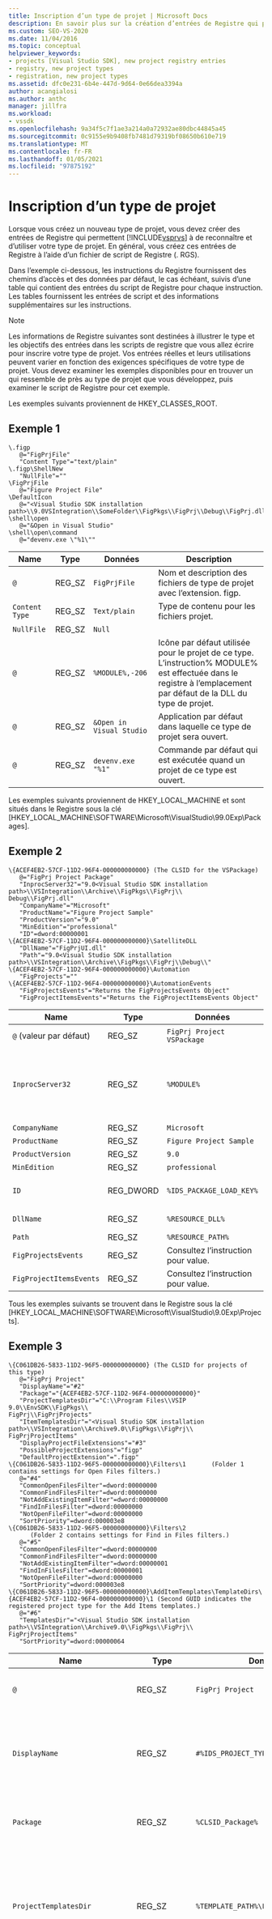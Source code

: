 ```yaml
---
title: Inscription d’un type de projet | Microsoft Docs
description: En savoir plus sur la création d’entrées de Registre qui permettent à Visual Studio de reconnaître et d’utiliser votre nouveau type de projet.
ms.custom: SEO-VS-2020
ms.date: 11/04/2016
ms.topic: conceptual
helpviewer_keywords:
- projects [Visual Studio SDK], new project registry entries
- registry, new project types
- registration, new project types
ms.assetid: dfc0e231-6b4e-447d-9d64-0e66dea3394a
author: acangialosi
ms.author: anthc
manager: jillfra
ms.workload:
- vssdk
ms.openlocfilehash: 9a34f5c7f1ae3a214a0a72932ae80dbc44845a45
ms.sourcegitcommit: 0c9155e9b9408fb7481d79319bf08650b610e719
ms.translationtype: MT
ms.contentlocale: fr-FR
ms.lasthandoff: 01/05/2021
ms.locfileid: "97875192"
---
```

# <a name="registering-a-project-type"></a>Inscription d’un type de projet
Lorsque vous créez un nouveau type de projet, vous devez créer des entrées de Registre qui permettent [!INCLUDE[vsprvs](../../code-quality/includes/vsprvs_md.md)] à de reconnaître et d’utiliser votre type de projet. En général, vous créez ces entrées de Registre à l’aide d’un fichier de script de Registre (. RGS).

 Dans l’exemple ci-dessous, les instructions du Registre fournissent des chemins d’accès et des données par défaut, le cas échéant, suivis d’une table qui contient des entrées du script de Registre pour chaque instruction. Les tables fournissent les entrées de script et des informations supplémentaires sur les instructions.

> [!NOTE]
> Les informations de Registre suivantes sont destinées à illustrer le type et les objectifs des entrées dans les scripts de registre que vous allez écrire pour inscrire votre type de projet. Vos entrées réelles et leurs utilisations peuvent varier en fonction des exigences spécifiques de votre type de projet. Vous devez examiner les exemples disponibles pour en trouver un qui ressemble de près au type de projet que vous développez, puis examiner le script de Registre pour cet exemple.

 Les exemples suivants proviennent de HKEY_CLASSES_ROOT.

## <a name="example-1"></a>Exemple 1

```
\.figp
   @="FigPrjFile"
   "Content Type"="text/plain"
\.figp\ShellNew
   "NullFile"=""
\FigPrjFile
   @="Figure Project File"
\DefaultIcon
   @="<Visual Studio SDK installation path>\\9.0VSIntegration\\SomeFolder\\FigPkgs\\FigPrj\\Debug\\FigPrj.dll,-206"
\shell\open
   @="&Open in Visual Studio"
\shell\open\command
   @="devenv.exe \"%1\""
```

|Name|Type|Données|Description|
|----------|----------|----------|-----------------|
|`@`|REG_SZ|`FigPrjFile`|Nom et description des fichiers de type de projet avec l’extension. figp.|
|`Content Type`|REG_SZ|`Text/plain`|Type de contenu pour les fichiers projet.|
|`NullFile`|REG_SZ|`Null`||
|`@`|REG_SZ|`%MODULE%,-206`|Icône par défaut utilisée pour le projet de ce type. L’instruction% MODULE% est effectuée dans le registre à l’emplacement par défaut de la DLL du type de projet.|
|`@`|REG_SZ|`&Open in Visual Studio`|Application par défaut dans laquelle ce type de projet sera ouvert.|
|`@`|REG_SZ|`devenv.exe "%1"`|Commande par défaut qui est exécutée quand un projet de ce type est ouvert.|

 Les exemples suivants proviennent de HKEY_LOCAL_MACHINE et sont situés dans le Registre sous la clé [HKEY_LOCAL_MACHINE\SOFTWARE\Microsoft\VisualStudio\99.0Exp\Packages].

## <a name="example-2"></a>Exemple 2

```
\{ACEF4EB2-57CF-11D2-96F4-000000000000} (The CLSID for the VSPackage)
   @="FigPrj Project Package"
   "InprocServer32"="9.0<Visual Studio SDK installation path>\\VSIntegration\\Archive\\FigPkgs\\FigPrj\\                      Debug\\FigPrj.dll"
   "CompanyName"="Microsoft"
   "ProductName"="Figure Project Sample"
   "ProductVersion"="9.0"
   "MinEdition"="professional"
   "ID"=dword:00000001
\{ACEF4EB2-57CF-11D2-96F4-000000000000}\SatelliteDLL
   "DllName"="FigPrjUI.dll"
   "Path"="9.0<Visual Studio SDK installation path>\\VSIntegration\\Archive\\FigPkgs\\FigPrj\\Debug\\"
\{ACEF4EB2-57CF-11D2-96F4-000000000000}\Automation
   "FigProjects"=""
\{ACEF4EB2-57CF-11D2-96F4-000000000000}\AutomationEvents
   "FigProjectsEvents"="Returns the FigProjectsEvents Object"
   "FigProjectItemsEvents"="Returns the FigProjectItemsEvents Object"
```

|Name|Type|Données|Description|
|----------|----------|----------|-----------------|
|`@` (valeur par défaut)|REG_SZ|`FigPrj Project VSPackage`|Nom localisable de ce VSPackage inscrit (type de projet).|
|`InprocServer32`|REG_SZ|`%MODULE%`|Chemin d’accès de la DLL du type de projet. L’IDE charge cette DLL et transmet le CLSID du VSPackage à `DllGetClassObject` pour <xref:Microsoft.VisualStudio.OLE.Interop.IClassFactory> créer l' <xref:Microsoft.VisualStudio.Shell.Interop.IVsPackage> objet.|
|`CompanyName`|REG_SZ|`Microsoft`|Nom de la société qui a développé le type de projet.|
|`ProductName`|REG_SZ|`Figure Project Sample`|Nom du type de projet.|
|`ProductVersion`|REG_SZ|`9.0`|Numéro de version de la version du type de projet.|
|`MinEdition`|REG_SZ|`professional`|Édition du VSPackage en cours d’inscription.|
|`ID`|REG_DWORD|`%IDS_PACKAGE_LOAD_KEY%`|Clé de chargement du package pour le VSPackage du projet. La clé est validée lorsqu’un projet est chargé après le démarrage de l’environnement.|
|`DllName`|REG_SZ|`%RESOURCE_DLL%`|Nom de fichier de la DLL satellite qui contient les ressources localisées pour le type de projet.|
|`Path`|REG_SZ|`%RESOURCE_PATH%`|Chemin d’accès de la DLL satellite.|
|`FigProjectsEvents`|REG_SZ|Consultez l’instruction pour value.|Détermine la chaîne de texte retournée pour cet événement Automation.|
|`FigProjectItemsEvents`|REG_SZ|Consultez l’instruction pour value.|Détermine la chaîne de texte retournée pour cet événement Automation.|

 Tous les exemples suivants se trouvent dans le Registre sous la clé [HKEY_LOCAL_MACHINE\SOFTWARE\Microsoft\VisualStudio\9.0Exp\Projects].

## <a name="example-3"></a>Exemple 3

```
\{C061DB26-5833-11D2-96F5-000000000000} (The CLSID for projects of this type)
   @="FigPrj Project"
   "DisplayName"="#2"
   "Package"="{ACEF4EB2-57CF-11D2-96F4-000000000000}"
   "ProjectTemplatesDir"="C:\\Program Files\\VSIP 9.0\\EnvSDK\\FigPkgs\\                           FigPrj\\FigPrjProjects"
   "ItemTemplatesDir"="<Visual Studio SDK installation path>\\VSIntegration\\Archive9.0\\FigPkgs\\FigPrj\\                           FigPrjProjectItems"
   "DisplayProjectFileExtensions"="#3"
   "PossibleProjectExtensions"="figp"
   "DefaultProjectExtension"=".figp"
\{C061DB26-5833-11D2-96F5-000000000000}\Filters\1       (Folder 1 contains settings for Open Files filters.)
   @="#4"
   "CommonOpenFilesFilter"=dword:00000000
   "CommonFindFilesFilter"=dword:00000000
   "NotAddExistingItemFilter"=dword:00000000
   "FindInFilesFilter"=dword:00000000
   "NotOpenFileFilter"=dword:00000000
   "SortPriority"=dword:000003e8
\{C061DB26-5833-11D2-96F5-000000000000}\Filters\2
      (Folder 2 contains settings for Find in Files filters.)
   @="#5"
   "CommonOpenFilesFilter"=dword:00000000
   "CommonFindFilesFilter"=dword:00000000
   "NotAddExistingItemFilter"=dword:00000001
   "FindInFilesFilter"=dword:00000001
   "NotOpenFileFilter"=dword:00000000
   "SortPriority"=dword:000003e8
\{C061DB26-5833-11D2-96F5-000000000000}\AddItemTemplates\TemplateDirs\ {ACEF4EB2-57CF-11D2-96F4-000000000000}\1 (Second GUID indicates the registered project type for the Add Items templates.)
   @="#6"
   "TemplatesDir"="<Visual Studio SDK installation path>\\VSIntegration\\Archive9.0\\FigPkgs\\FigPrj\\                    FigPrjProjectItems"
   "SortPriority"=dword:00000064
```

|Name|Type|Données|Description|
|----------|----------|----------|-----------------|
|`@`|REG_SZ|`FigPrj Project`|Nom par défaut des projets de ce type.|
|`DisplayName`|REG_SZ|`#%IDS_PROJECT_TYPE%`|ID de ressource du nom à récupérer à partir de la DLL satellite inscrite sous packages.|
|`Package`|REG_SZ|`%CLSID_Package%`|ID de classe du VSPackage inscrit sous packages.|
|`ProjectTemplatesDir`|REG_SZ|`%TEMPLATE_PATH%\FigPrjProjects`|Chemin d’accès par défaut des fichiers de modèles de projet. Il s’agit des fichiers affichés par le nouveau modèle de projet.|
|`ItemTemplatesDir`|REG_SZ|`%TEMPLATE_PATH% \FigPrjProjectItems`|Chemin d’accès par défaut des fichiers de modèle d’élément de projet. Il s’agit des fichiers affichés par le modèle ajouter un nouvel élément.|
|`DisplayProjectFileExtensions`|REG_SZ|`#%IDS_DISPLAY_PROJ_FILE_EXT%`|Permet à l’IDE d’implémenter la boîte de dialogue **ouvrir** .|
|`PossibleProjectExtensions`|REG_SZ|`figp`|Utilisé par l’IDE pour déterminer si le projet en cours d’ouverture est géré par ce type de projet (fabrique de projets). Le format de plusieurs entrées est une liste délimitée par des points-virgules. Par exemple, « vdproj ; VDP ».|
|`DefaultProjectExtension`|REG_SZ|`.figp`|Utilisé par l’IDE comme extension de nom de fichier par défaut pour l’opération Enregistrer sous.|
|`Filter Settings`|REG_DWORD|Divers, consultez le tableau instructions et commentaires suivant.|Ces paramètres sont utilisés pour définir les différents filtres d’affichage des fichiers dans les boîtes de dialogue de l’interface utilisateur.|
|`@`|REG_SZ|`#%IDS_ADDITEM_TEMPLATES_ENTRY%`|ID de ressource pour ajouter des modèles d’élément.|
|`TemplatesDir`|REG_SZ|`%TEMPLATE_PATH%\FigPrjProjectItems`|Chemin d’accès des éléments de projet affichés dans la boîte de dialogue pour le modèle **Ajouter un nouvel élément** .|
|`SortPriority`|REG_DWORD|`100 (vcprx64)`|Détermine l’ordre de tri dans le nœud d’arbre des fichiers affichés dans la boîte de dialogue **Ajouter un nouvel élément** .|

 Le tableau suivant présente les options de filtres disponibles dans le segment de code précédent.

|Option de filtre|Description|
|-------------------|-----------------|
|`CommonFindFilesFilter`|Indique que le filtre est l’un des filtres les plus courants de la boîte de dialogue **Rechercher dans les fichiers** . Les filtres courants sont répertoriés dans la liste de filtres avant les filtres qui ne sont pas marqués comme communs.|
|`CommonOpenFilesFilter`|Indique que le filtre est l’un des filtres les plus courants de la boîte de dialogue **ouvrir un fichier** . Les filtres courants sont répertoriés dans la liste de filtres avant les filtres qui ne sont pas marqués comme communs.|
|`FindInFilesFilter`|Indique que le filtre sera l’un des filtres de la boîte de dialogue **Rechercher dans les fichiers** et sera listé après les filtres courants.|
|`NotOpenFileFilter`|Indique que le filtre ne sera pas utilisé dans la boîte de dialogue **ouvrir un fichier** .|
|`NotAddExistingItemFilter`|Indique que le filtre ne sera pas utilisé dans la boîte de dialogue Ajouter un **élément existant** .|

 Par défaut, si un ou plusieurs de ces indicateurs ne sont pas définis pour un filtre, le filtre est utilisé dans la boîte de dialogue **Ajouter un élément existant** et la boîte de dialogue **ouvrir un fichier** , une fois les filtres communs répertoriés. Le filtre n’est pas utilisé dans la boîte de dialogue **Rechercher dans les fichiers** .

 Tous les exemples suivants se trouvent dans le Registre sous la clé [HKEY_LOCAL_MACHINE\SOFTWARE\Microsoft\VisualStudio\9.0Exp\Projects].

## <a name="example-4"></a>Exemple 4

```
{FE3BBBB6-72D5-11d2-9ACE-00C04F79A2A4} (The CLSID for Enterprise Projects)
\{FE3BBBB6-72D5-11d2-9ACE-00C04F79A2A4}\AddItemTemplates\TemplateDirs\ {ACEF4EB2-57CF-11D2-96F4-000000000000}\1 (CLSID for projects of this type)
   @="#7"
   "TemplatesDir"="<Visual Studio SDK installation path>\\VSIntegration\\Archive9.0\\FigPrj\\FigPrjProjects"
   "SortPriority"=dword:00000029
   "NewProjectDialogOnly"=dword:00000000
```

|Name|Type|Données|Description|
|----------|----------|----------|-----------------|
|`@`|REG_SZ|`#%IDS_NEWPROJ_ TEMPLATES_ENTRY%`|ID de ressource pour les nouveaux modèles de projet.|
|`TemplatesDir`|REG_SZ|`%TEMPLATE_PATH%\FigPrjProjects`|Chemin d’accès par défaut des projets du type de projet inscrit.|
|`SortPriority`|REG_DWORD|`41 (x29)`|Définit l’ordre de tri des projets affichés dans la boîte de dialogue Assistant nouveaux projets.|
|`NewProjectDialogOnly`|REG_DWORD|`0`|0 indique que les projets de ce type s’affichent uniquement dans la boîte de dialogue Nouveau projet.|

 Tous les exemples suivants se trouvent dans le Registre sous la clé [HKEY_LOCAL_MACHINE\SOFTWARE\Microsoft\VisualStudio\9.0Exp\Projects].

## <a name="example-5"></a>Exemple 5

```
\{A2FE74E1-B743-11d0-AE1A-00A0C90FFFC3} (CLSID for Miscellaneous Files projects)
   @="Miscellaneous Files Project"
\AddItemTemplates\TemplateDirs\{ACEF4EB2-57CF-11D2-96F4-000000000000}\1
                                 (CLSID for Figures Project projects)
   @="#6"
   "TemplatesDir"="<Visual Studio SDK installation path>\\VSIntegration\\Archive9.0\\FigPkgs\\FigPrj\\                    FigPrjProjectItems"
   "SortPriority"=dword:00000064
```

|Name|Type|Données|Description|
|----------|----------|----------|-----------------|
|`@`|REG_SZ|Aucun|Valeur par défaut qui indique que les entrées suivantes sont destinées aux entrées des projets fichiers divers.|
|`@`|REG_SZ|`#%IDS_ADDITEM_TEMPLATES_ENTRY%`|Valeur d’ID de ressource pour les fichiers de modèle d’ajout de nouveaux éléments.|
|`TemplatesDir`|REG_SZ|`%TEMPLATE_PATH%\FigPrjProjectItems`|Chemin d’accès par défaut des éléments qui seront affichés dans la boîte de dialogue **Ajouter un nouvel élément** .|
|`SortPriority`|REG_DWORD|`100 (vcprx64)`|Établit l’ordre de tri pour l’affichage dans le nœud de l’arborescence de la boîte de dialogue **Ajouter un nouvel élément** .|

 L’exemple suivant se trouve dans le Registre sous la clé [HKEY_LOCAL_MACHINE\SOFTWARE\Microsoft\VisualStudio\9.0Exp\Menus].

## <a name="example-6"></a>Exemple 6

```
"{ACEF4EB2-57CF-11D2-96F4-000000000000}"=",1000,1"
```

 L’entrée de menu pointe l’IDE vers la ressource utilisée pour récupérer les informations de menu. Lorsque ces données ont été fusionnées dans la base de données de menu, la même clé est ajoutée à la section MenusMerged du Registre. Le VSPackage ne doit pas modifier directement les éléments situés dans la section MenusMerged. Dans le champ de données du tableau suivant, il existe trois champs séparés par des virgules. Le premier champ identifie le chemin d’accès complet d’un fichier de ressources de menu :

- Si le premier champ est omis, la ressource de menu est chargée à partir de la DLL satellite identifiée par le GUID du VSPackage.

  Le deuxième champ identifie un ID de ressource de menu de type CTMENU :

- Si l’ID de ressource est spécifié et que le chemin d’accès du fichier est fourni par le premier paramètre, une ressource de menu est chargée à partir du chemin d’accès complet au fichier.

- Si l’ID de ressource est fourni, mais que le chemin d’accès au fichier n’est pas, la ressource de menu est chargée à partir de la DLL satellite.

- Si le chemin d’accès complet au fichier est fourni et que l’ID de ressource est omis, le fichier à charger est supposé être un fichier de directeur technique.

  Le dernier champ identifie le numéro de version de la ressource CTMENU. Vous pouvez fusionner à nouveau le menu en modifiant le numéro de version.

|Name|Type|Données|Description|
|----------|----------|----------|-----------------|
|% CLSID_Package%|REG_SZ|`,1000,1`|Ressource permettant de récupérer les informations de menu.|

 Tous les exemples suivants se trouvent dans le Registre sous la clé [HKEY_LOCAL_MACHINE\SOFTWARE\Microsoft\VisualStudio\9.0Exp\NewProjectTemplates].

```
\TemplateDirs\{ACEF4EB2-57CF-11D2-96F4-000000000000}\1                (CLSID for Figures Project projects)
   @="#7"
   "TemplatesDir"="<Visual Studio SDK installation path>\\VSIntegration\\Archive9.0\\FigPkgs\\FigPrj\\FigPrjProjects"
   "SortPriority"=dword:00000029
   "NewProjectDialogOnly"=dword:00000000
```

|Name|Type|Données|Description|
|----------|----------|----------|-----------------|
|`@`|REG_SZ|`#%IDS_NEWPROJ_TEMPLATES_ENTRY%`|Valeur d’ID de ressource pour les figures projet de nouveaux modèles de projet.|
|`TemplatesDir`|REG_SZ|`%TEMPLATE_PATH%\FigPrjProjects`|Chemin d’accès par défaut du nouveau répertoire de projets. Les éléments de ce répertoire s’affichent dans la boîte de dialogue **Assistant Nouveau projet** .|
|`SortPriority`|REG_DWORD|`41 (x29)`|Établit l’ordre dans lequel les projets seront affichés dans le nœud de l’arborescence de la boîte de dialogue **nouveau projet** .|
|`NewProjectDialogOnly`|REG_DWORD|`0`|0 indique que les projets de ce type s’affichent uniquement dans la boîte de dialogue **nouveau projet** .|

 L’exemple suivant se trouve dans le Registre sous la clé [HKEY_LOCAL_MACHINE\SOFTWARE\Microsoft\VisualStudio\9.0Exp\InstalledProducts].

```
\FiguresProductSample
   "Package"="{ACEF4EB2-57CF-11D2-96F4-000000000000}"
   "UseInterface"=dword:00000001
```

|Name|Type|Données|Description|
|----------|----------|----------|-----------------|
|`Package`|REG_SZ|`%CLSID_Package%`|ID de classe du VSPackage inscrit.|
|`UseInterface`|REG_DWORD|`1`|1 indique que l’interface utilisateur sera utilisée pour interagir avec ce projet. 0 indique qu’il n’y a pas d’interface d’interface utilisateur.|

 Les fichiers. vsz qui contrôlent de nouveaux types de projets contiennent fréquemment une entrée RELATIVE_PATH. Ce chemin d’accès est relatif au chemin d’accès spécifié sous l’entrée \ProductDir du type de projet dans la clé d’installation suivante :

 HKEY_LOCAL_MACHINE\SOFTWARE\Microsoft\VisualStudio\7.0Exp\Setup

 Par exemple, les modèles de projet Enterprise frameworks ajoutent les entrées de Registre suivantes :

 HKEY_LOCAL_MACHINE\SOFTWARE\Microsoft\VisualStudio\7.0Exp\Setup\EF\ProductDir = C:\Program Files\Microsoft Visual Studio\EnterpriseFrameworks\

 Cela signifie que si vous incluez une entrée PROJECT_TYPE = EF dans le fichier. vsz, l’environnement recherche les fichiers. vsz dans le répertoire ProductDir spécifié précédemment.

## <a name="see-also"></a>Voir aussi
- [Checklist : création de types de projets](../../extensibility/internals/checklist-creating-new-project-types.md)
- [Éléments d’un modèle de projet](../../extensibility/internals/elements-of-a-project-model.md)
- [Création d’instances de projets à l’aide de fabriques de projets](../../extensibility/internals/creating-project-instances-by-using-project-factories.md)
